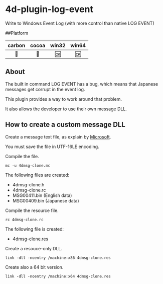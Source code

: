 # 4d-plugin-log-event
Write to Windows Event Log (with more control than native LOG EVENT)

##Platform

| carbon | cocoa | win32 | win64 |
|:------:|:-----:|:---------:|:---------:|
|🚫|🚫|🆗|🆗|

About
---

The built in command LOG EVENT has a bug, which means that Japanese messages get corrupt in the event log.

This plugin provides a way to work around that problem.

It also allows the developer to use their own message DLL.

How to create a custom message DLL
---

Create a message text file, as explain by [Microsoft](https://msdn.microsoft.com/en-us/library/dd996906(v=vs.85).aspx).

You must save the file in UTF-16LE encoding.

Compile the file.

```
mc -u 4dmsg-clone.mc
```

The following files are created:

* 4dmsg-clone.h
* 4dmsg-clone.rc
* MSG00411.bin (English data)
* MSG00409.bin (Japanese data)
 
Compile the resource file.

```
rc 4dmsg-clone.rc
```

The following file is created:

* 4dmsg-clone.res

Create a resouce-only DLL.

```
link -dll -noentry /machine:x86 4dmsg-clone.res
```

Create also a 64 bit version.

```
link -dll -noentry /machine:x64 4dmsg-clone.res
```
